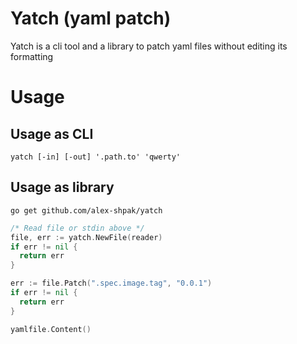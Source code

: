 # Yatch (yaml patch)
Yatch is a cli tool and a library to patch yaml files without editing its formatting

# Usage
## Usage as CLI
```
yatch [-in] [-out] '.path.to' 'qwerty'
```

## Usage as library
```shell
go get github.com/alex-shpak/yatch
```

```go
/* Read file or stdin above */
file, err := yatch.NewFile(reader)
if err != nil {
  return err
}

err := file.Patch(".spec.image.tag", "0.0.1")
if err != nil {
  return err
}

yamlfile.Content()
```

